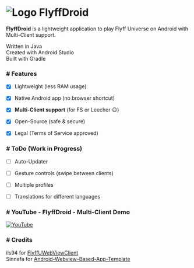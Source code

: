 # ![Logo](https://imguploader.de/images/2022/06/26/ic_launcher5acc11c4a97b1049.png) FlyffDroid

**FlyffDroid** is a lightweight application to play Flyff Universe on Android with Multi-Client support.

Written in Java  
Created with Android Studio  
Built with Gradle


### # Features

- [x] Lightweight (less RAM usage)
- [X] Native Android app (no browser shortcut)
- [x] **Multi-Client support** (for FS or Leecher :wink:)
- [x] Open-Source (safe & secure)
- [x] Legal (Terms of Service approved)


### # ToDo (Work in Progress)

- [ ] Auto-Updater
- [ ] Gesture controls (swipe between clients)
- [ ] Multiple profiles
- [ ] Translations for different languages


### # YouTube - FlyffDroid - Multi-Client Demo

[![YouTube](https://img.youtube.com/vi/bY8VQP32aOA/0.jpg)](https://www.youtube.com/watch?v=bY8VQP32aOA "FlyffDroid - Multi-Client Demo")


### # Credits

ils94 for [FlyffUWebViewClient](https://github.com/ils94/FlyffUWebViewClient)  
Sinnefa for [Android-Webview-Based-App-Template](https://github.com/Sinnefa/Android-Webview-Based-App-Template)

